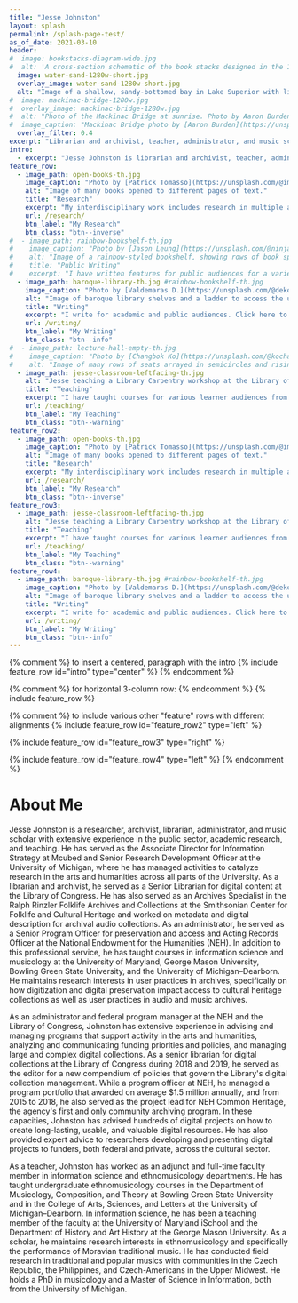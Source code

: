 ```yaml
---
title: "Jesse Johnston"
layout: splash
permalink: /splash-page-test/
as_of_date: 2021-03-10
header:
#  image: bookstacks-diagram-wide.jpg
#  alt: 'A cross-section schematic of the book stacks designed in the 1890s for the Library of Congress by the Snead & Company Ironworks. Image cropped from "Longitudinal section of north stack, Library of Congress, Washington, D.C. (fig. 4)," Library of Congress ([LCCN 2007682525](https://www.loc.gov/item/2007682525/)).'
  image: water-sand-1280w-short.jpg
  overlay_image: water-sand-1280w-short.jpg
  alt: "Image of a shallow, sandy-bottomed bay in Lake Superior with light playing over the rippled surface."
#  image: mackinac-bridge-1280w.jpg
#  overlay_image: mackinac-bridge-1280w.jpg
#  alt: "Photo of the Mackinac Bridge at sunrise. Photo by Aaron Burden on Unsplash."
#  image_caption: "Mackinac Bridge photo by [Aaron Burden](https://unsplash.com/@aaronburden) on Unsplash."
  overlay_filter: 0.4
excerpt: "Librarian and archivist, teacher, administrator, and music scholar with extensive experience in the public sector, academic research, and teaching."
intro:
  - excerpt: "Jesse Johnston is librarian and archivist, teacher, administrator, and music scholar with extensive experience in the public sector, academic research, and teaching."
feature_row:
  - image_path: open-books-th.jpg
    image_caption: "Photo by [Patrick Tomasso](https://unsplash.com/@impatrickt) on [Unsplash](https://unsplash.com/s/photos/library)"
    alt: "Image of many books opened to different pages of text."
    title: "Research"
    excerpt: "My interdisciplinary work includes research in multiple areas, spanning digital preservation, libraries, audio archives, and ethnomusicology."
    url: /research/
    btn_label: "My Research"
    btn_class: "btn--inverse"
#  - image_path: rainbow-bookshelf-th.jpg
#    image_caption: "Photo by [Jason Leung](https://unsplash.com/@ninjason) on [Unsplash](https://unsplash.com/s/photos/library)"
#    alt: "Image of a rainbow-styled bookshelf, showing rows of book spines with red, yellow, and orange colors."
#    title: "Public Writing"
#    excerpt: "I have written features for public audiences for a variety of federal government websites as well as my own blog. These pieces span topics from work in the humanities to data curation, digital preservation, and ethnomusicology."
  - image_path: baroque-library-th.jpg #rainbow-bookshelf-th.jpg
    image_caption: "Photo by [Valdemaras D.](https://unsplash.com/@deko_lt) on [Unsplash](https://unsplash.com/s/photos/library)"
    alt: "Image of baroque library shelves and a ladder to access the upper shelves."
    title: "Writing"
    excerpt: "I write for academic and public audiences. Click here to see what I've written for the public sector and for academia, ranging from advice for grantseekers to humanities data curation, digital preservation, and ethnomusicology."
    url: /writing/
    btn_label: "My Writing"
    btn_class: "btn--info"
#  - image_path: lecture-hall-empty-th.jpg
#    image_caption: "Photo by [Changbok Ko](https://unsplash.com/@kochangbok) on [Unsplash](https://unsplash.com/s/photos/teaching)"
#    alt: "Image of many rows of seats arrayed in semicircles and rising to a far wall. This appears to be an empty lecture hall."
  - image_path: jesse-classroom-leftfacing-th.jpg
    alt: "Jesse teaching a Library Carpentry workshop at the Library of Congress for a group of librarians from across the federal government."
    title: "Teaching"
    excerpt: "I have taught courses for various learner audiences from librarians-in-training to liberal arts students, and served as an instructor at the Library of Congress, University of Maryland College of Information Studies, George Mason University, Bowling Green State University, and the University of Michigan-Dearborn."
    url: /teaching/
    btn_label: "My Teaching"
    btn_class: "btn--warning"
feature_row2:
  - image_path: open-books-th.jpg
    image_caption: "Photo by [Patrick Tomasso](https://unsplash.com/@impatrickt) on [Unsplash](https://unsplash.com/s/photos/library)"
    alt: "Image of many books opened to different pages of text."
    title: "Research"
    excerpt: "My interdisciplinary work includes research in multiple areas, spanning digital preservation, libraries, audio archives, and ethnomusicology."
    url: /research/
    btn_label: "My Research"
    btn_class: "btn--inverse"
feature_row3:
  - image_path: jesse-classroom-leftfacing-th.jpg
    alt: "Jesse teaching a Library Carpentry workshop at the Library of Congress for a group of librarians from across the federal government."
    title: "Teaching"
    excerpt: "I have taught courses for various learner audiences from librarians-in-training to liberal arts students, and served as an instructor at the Library of Congress, University of Maryland College of Information Studies, George Mason University, Bowling Green State University, and the University of Michigan-Dearborn."
    url: /teaching/
    btn_label: "My Teaching"
    btn_class: "btn--warning"
feature_row4:
  - image_path: baroque-library-th.jpg #rainbow-bookshelf-th.jpg
    image_caption: "Photo by [Valdemaras D.](https://unsplash.com/@deko_lt) on [Unsplash](https://unsplash.com/s/photos/library)"
    alt: "Image of baroque library shelves and a ladder to access the upper shelves."
    title: "Writing"
    excerpt: "I write for academic and public audiences. Click here to see what I've written for the public sector and for academia, ranging from advice for grantseekers to humanities data curation, digital preservation, and ethnomusicology."
    url: /writing/
    btn_label: "My Writing"
    btn_class: "btn--info"
---
```

{% comment %}
to insert a centered, paragraph with the intro
{% include feature_row id="intro" type="center" %}
{% endcomment %}

{% comment %}
for horizontal 3-column row:
{% endcomment %}
{% include feature_row %}

{% comment %}
to include various other "feature" rows with different alignments
{% include feature_row id="feature_row2" type="left" %}

{% include feature_row id="feature_row3" type="right" %}

{% include feature_row id="feature_row4" type="left" %}
{% endcomment %}

# About Me

<span itemprop="name">Jesse Johnston</span><meta itemprop="description" content="Jesse Johnston is a cultural heritage professional, educator, administrator, and musicologist who has extensive experience in the public and university sectors. He has extensive experience in the public sector as a funder and a federal program manager, as well as more than a decade of experience teaching archives and music in higher education. His research interests include performance studies, archives, postsocialism, musical instruments, musical exchange via digital media, music librarianship, and digital preservation and curation."><meta itemprop="duns" content="078589170"/><meta itemprop="naics" content="519120"/><meta itemprop="email" content="jj@jesseajohnston.net"/> is a researcher, archivist, librarian, administrator, and music scholar with extensive experience in the public sector, academic research, and teaching. He has served as the <span itemprop="jobTitle">Associate Director for Information Strategy at Mcubed</span> and Senior Research Development Officer at the University of Michigan<meta itemprop="worksFor" content="University of Michigan"/>, where he has managed activities to catalyze research in the arts and humanities across all parts of the University. As a librarian and archivist, he served as a Senior Librarian for digital content <meta itemprop="jobTitle" content="Senior Digital Collections Specialist"/> at the <span itemprop="affiliation">Library of Congress</span>. He has also served as an <span itemprop="jobTitle">Archives Specialist</span> in the Ralph Rinzler Folklife Archives and Collections at the <span itemprop="affiliation">Smithsonian Center for Folklife and Cultural Heritage</span><meta itemprop="affiliation" content="Smithsonian Institution"/> and worked on metadata and digital description for archival audio collections. As an administrator, he served as a Senior Program Officer for preservation and access and Acting Records Officer at the <span itemprop="affiliation">National Endowment for the Humanities</span> (NEH). In addition to this professional service, he has taught courses in information science and musicology at the University of Maryland<meta itemprop="affiliation" content="University of Maryland"/>, George Mason University, Bowling Green State University, and the University of Michigan&ndash;Dearborn. He maintains research interests in user practices in archives, specifically on how digitization and digital preservation impact access to cultural heritage collections as well as user practices in audio and music archives.

As an administrator and federal program manager at the NEH and the Library of Congress, Johnston has extensive experience in advising and managing programs that support activity in the arts and humanities, analyzing and communicating funding priorities and policies, and managing large and complex digital collections. As a senior librarian for digital collections at the Library of Congress during 2018 and 2019, he served as the editor for a new compendium of policies that govern the Library's digital collection management. While a program officer at NEH, he managed a program portfolio that awarded on average $1.5 million annually, and from 2015 to 2018, he also served as the project lead for NEH Common Heritage, the agency's first and only community archiving program. In these capacities, Johnston has advised hundreds of digital projects on how to create long-lasting, usable, and valuable digital resources. He has also provided expert advice to researchers developing and presenting digital projects to funders, both federal and private, across the cultural sector.  

As a teacher, Johnston has worked as an adjunct and full-time faculty member in information science and ethnomusicology departments. He has taught undergraduate ethnomusicology courses in the Department of Musicology, Composition, and Theory at <span itemprop="affiliation">Bowling Green State University</span> and in the College of Arts, Sciences, and Letters at the <span itemprop="affiliation">University of Michigan&ndash;Dearborn</span>. In information science, he has been a teaching member of the faculty at the University of Maryland iSchool<meta itemprop="affiliation" content="University of Maryland"/> and the Department of History and Art History at the George Mason University. As a scholar, he maintains research interests in ethnomusicology and specifically the performance of Moravian traditional music. He has conducted field research in traditional and popular musics with communities in the Czech Republic, the Philippines, and Czech-Americans in the Upper Midwest. He holds a PhD in musicology and a Master of Science in Information, both from the <span itemprop="alumniOf">University of Michigan</span><meta itemprop="affiliation" content="University of Michigan"/><meta itemprop="alumniOf" content="University of Michigan School of Information"/><meta itemprop="alumniOf" content="Interlochen Arts Academy"/><meta itemprop="url" content="http://www.jesseajohnston.net/"><meta itemprop="url" content="http://www.linkedin.com/in/jesseajohnston">.